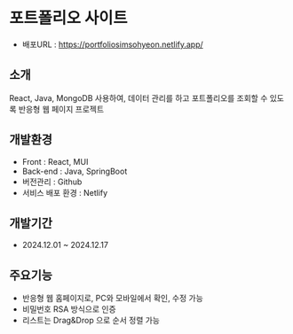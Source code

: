 # 포트폴리오 사이트 
- 배포URL : https://portfoliosimsohyeon.netlify.app/

## 소개
 React, Java, MongoDB 사용하여, 데이터 관리를 하고 포트폴리오를 조회할 수 있도록 반응형 웹 페이지 프로젝트

## 개발환경 
- Front : React, MUI
- Back-end : Java, SpringBoot
- 버전관리 : Github
- 서비스 배포 환경 : Netlify



## 개발기간 
- 2024.12.01 ~ 2024.12.17 


## 주요기능 
- 반응형 웹 홈페이지로, PC와 모바일에서 확인, 수정 가능
- 비밀번호 RSA 방식으로 인증
- 리스트는 Drag&Drop 으로 순서 정렬 가능